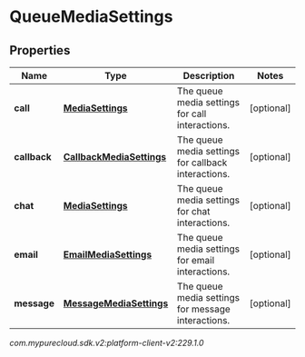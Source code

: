 # QueueMediaSettings


## Properties

| Name | Type | Description | Notes |
| ------------ | ------------- | ------------- | ------------- |
| **call** | [**MediaSettings**](MediaSettings) | The queue media settings for call interactions. |  [optional] |
| **callback** | [**CallbackMediaSettings**](CallbackMediaSettings) | The queue media settings for callback interactions. |  [optional] |
| **chat** | [**MediaSettings**](MediaSettings) | The queue media settings for chat interactions. |  [optional] |
| **email** | [**EmailMediaSettings**](EmailMediaSettings) | The queue media settings for email interactions. |  [optional] |
| **message** | [**MessageMediaSettings**](MessageMediaSettings) | The queue media settings for message interactions. |  [optional] |




_com.mypurecloud.sdk.v2:platform-client-v2:229.1.0_
